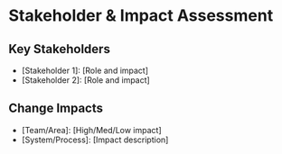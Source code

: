 # Stakeholder & Impact Assessment

## Key Stakeholders
- [Stakeholder 1]: [Role and impact]
- [Stakeholder 2]: [Role and impact]

## Change Impacts
- [Team/Area]: [High/Med/Low impact]
- [System/Process]: [Impact description]